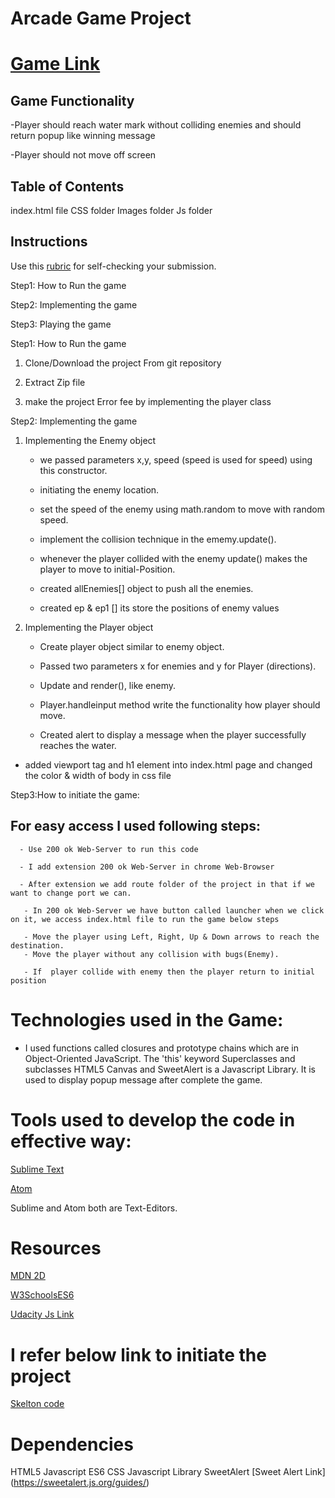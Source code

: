 # Arcade Game  Project
# [Game Link](https://swamykankipati.github.io/Frontend-Nanodegree-Arcade-Game/index.html)

## Game  Functionality

  -Player should reach water mark without colliding enemies and should return popup like winning message

  -Player should not move off screen

## Table of Contents

  index.html file
  CSS folder
  Images folder
  Js folder

## Instructions

  Use this [rubric](https://review.udacity.com/#!/rubrics/15/view) for self-checking your submission.

 Step1: How to Run the game  

 Step2: Implementing  the game

 Step3: Playing the game

Step1: How to Run the game  

1.  Clone/Download  the project From  git repository  

2.  Extract Zip file

3.  make the project Error fee by implementing the player class

Step2: Implementing  the game

1.  Implementing the Enemy object  

    -   we passed parameters x,y, speed (speed is used for speed) using this constructor.

    -   initiating the enemy location.

    -   set the speed of the enemy  using math.random to move with random speed.

    -   implement the collision  technique in the ememy.update().

    -   whenever the player collided with the enemy update() makes the player to move to
        initial-Position.

    -   created allEnemies[] object to push all the enemies.
    -   created ep & ep1 [] its store the positions of enemy values

2.  Implementing the Player object

    -   Create player object similar to enemy object.

    -   Passed two parameters x  for enemies and y for Player (directions).

    -   Update and render(), like enemy.

    -   Player.handleinput method write the functionality how player should move.

    -   Created alert to display a message when the player successfully reaches the water.

-   added  viewport tag  and h1 element into index.html page and changed the  color & width of body in css file 

Step3:How to initiate the game:

## For easy access I used following steps:

      - Use 200 ok Web-Server to run this code

      - I add extension 200 ok Web-Server in chrome Web-Browser

      - After extension we add route folder of the project in that if we want to change port we can.

       - In 200 ok Web-Server we have button called launcher when we click on it, we access index.html file to run the game below steps

       - Move the player using Left, Right, Up & Down arrows to reach the destination.
       - Move the player without any collision with bugs(Enemy).

       - If  player collide with enemy then the player return to initial position

# Technologies used in the Game:

-   I used functions called closures and prototype chains which are in Object-Oriented JavaScript. The 'this' keyword Superclasses and subclasses HTML5 Canvas and SweetAlert is a Javascript Library. It is used to display popup message after complete the game.

# Tools used to develop the code in effective way:
[Sublime Text](https://www.sublimetext.com/3)

[Atom](https://atom.io/)

 Sublime and Atom both are Text-Editors.

# Resources
[MDN 2D](https://developer.mozilla.org/en-US/docs/Games/Techniques/2D_collision_detection)

[W3SchoolsES6](https://www.w3schools.com/js/js_es6.asp)

[Udacity Js Link](https://github.com/udacity/frontend-nanodegree-arcade-game)

# I refer below link to initiate the project

[Skelton code](https://github.com/udacity/frontend-nanodegree-arcade-game)

# Dependencies

HTML5
Javascript ES6
CSS
Javascript Library SweetAlert
  [Sweet Alert Link] (https://sweetalert.js.org/guides/)

